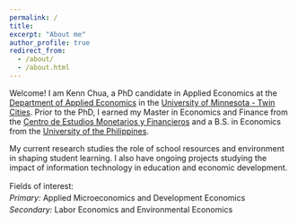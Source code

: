 ```yaml
---
permalink: /
title:
excerpt: "About me"
author_profile: true
redirect_from: 
  - /about/
  - /about.html
---
```


Welcome!  I am Kenn Chua, a PhD candidate in Applied Economics at the [Department of Applied Economics](https://apec.umn.edu/) in the [University of Minnesota - Twin Cities](https://twin-cities.umn.edu/). Prior to the PhD, I earned my Master in Economics and Finance from the [Centro de Estudios Monetarios y Financieros](https://www.cemfi.es/) and a B.S. in Economics from the [University of the Philippines](https://econ.upd.edu.ph/). 

My current research studies the role of school resources and environment in shaping student learning. I also have ongoing projects studying the impact of information technology in education and economic development. 

<p style="line-height:150%">
Fields of interest: <br> 
<i> Primary: </i> Applied Microeconomics and Development Economics <br> 
<i>Secondary:</i> Labor Economics and Environmental Economics <br> 
</p>


